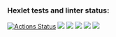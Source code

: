 ### Hexlet tests and linter status:
[![Actions Status](https://github.com/use-lie-die/frontend-project-44/workflows/hexlet-check/badge.svg)](https://github.com/use-lie-die/frontend-project-44/actions)
<a href="https://codeclimate.com/github/use-lie-die/frontend-project-44/maintainability"><img src="https://api.codeclimate.com/v1/badges/eae31d94f5c7f05bd6ba/maintainability" /></a>
<a href="https://asciinema.org/a/549279" target="_blank"><img src="https://asciinema.org/a/549279.svg" /></a>
<a href="https://asciinema.org/a/pP1yWcH9Tv5PRCiX7uS5BbzBZ" target="_blank"><img src="https://asciinema.org/a/pP1yWcH9Tv5PRCiX7uS5BbzBZ.svg" /></a>
<a href="https://asciinema.org/a/b6EhTyNxsQbaQblap6JliMrKV" target="_blank"><img src="https://asciinema.org/a/b6EhTyNxsQbaQblap6JliMrKV.svg" /></a>
<a href="https://asciinema.org/a/Q3Tio5zWwHdthzIfP2KEg1vTP" target="_blank"><img src="https://asciinema.org/a/Q3Tio5zWwHdthzIfP2KEg1vTP.svg" /></a>